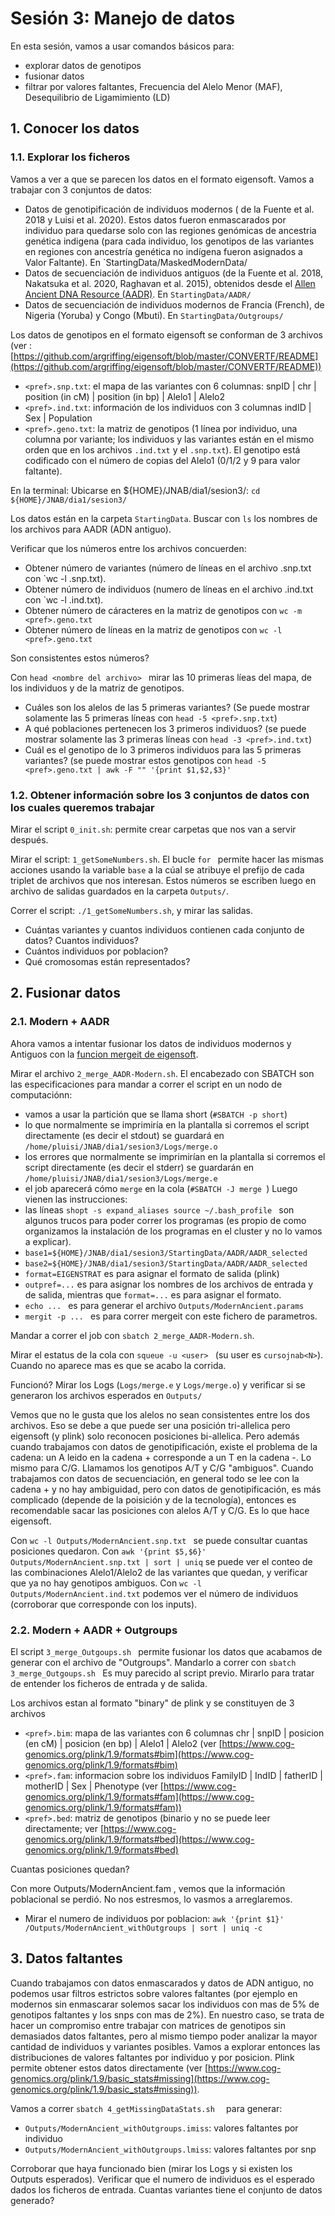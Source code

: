 # Sesión 3: Manejo de datos

En esta sesión, vamos a usar comandos básicos para:
- explorar datos de genotipos
- fusionar datos
- filtrar por valores faltantes, Frecuencia del Alelo Menor (MAF), Desequilibrio de Ligamimiento (LD)

## 1. Conocer los datos

### 1.1. Explorar los ficheros

Vamos a ver a que se parecen los datos en el formato eigensoft.
Vamos a trabajar con 3 conjuntos de datos:
- Datos de genotipificación de individuos modernos ( de la Fuente et al. 2018 y Luisi et al. 2020). Estos datos fueron enmascarados por individuo para quedarse solo con las regiones genómicas de ancestria genética indigena (para cada individuo, los genotipos de las variantes en regiones con ancestría genética no indígena fueron asignados a Valor Faltante). En `StartingData/MaskedModernData/
- Datos de secuenciación de individuos antiguos (de la Fuente et al. 2018, Nakatsuka et al. 2020, Raghavan et al. 2015), obtenidos desde el [Allen Ancient DNA Resource (AADR)](https://dataverse.harvard.edu/dataset.xhtml?persistentId=doi:10.7910/DVN/FFIDCW). En `StartingData/AADR/`
- Datos de secuenciación de individuos modernos de Francia (French), de Nigeria (Yoruba) y Congo (Mbuti). En `StartingData/Outgroups/`

Los datos de genotipos en el formato eigensoft se conforman de 3 archivos (ver : [https://github.com/argriffing/eigensoft/blob/master/CONVERTF/README](https://github.com/argriffing/eigensoft/blob/master/CONVERTF/README)) 
- `<pref>.snp.txt`: el mapa de las variantes con 6 columnas: snpID | chr | position (in cM) | position (in bp) | Alelo1 | Alelo2
- `<pref>.ind.txt`: información de los individuos con 3 columnas indID | Sex | Population
- `<pref>.geno.txt`: la matriz de genotipos (1 línea por individuo, una columna por variante; los individuos y las variantes están en el mismo orden que en los archivos  `.ind.txt` y el `.snp.txt`). El genotipo está codificado con el número de copias del Alelo1 (0/1/2 y 9 para valor faltante).

En la terminal: Ubicarse en ${HOME}/JNAB/dia1/sesion3/: ` cd ${HOME}/JNAB/dia1/sesion3/ `

Los datos están en la carpeta `StartingData`.
Buscar con `ls` los nombres de los archivos para AADR (ADN antiguo).

Verificar que los números entre los archivos concuerden:
- Obtener número de variantes (número de líneas en el archivo <pref>.snp.txt con `wc -l <pref>.snp.txt).
- Obtener número de individuos (numero de líneas en el archivo <pref>.ind.txt con `wc  -l <pref>.ind.txt).
- Obtener número de cáracteres en la matriz de genotipos con `wc -m <pref>.geno.txt`
- Obtener número de líneas en la matriz de genotipos con `wc -l <pref>.geno.txt`

Son consistentes estos números?

Con `head <nombre del archivo> ` mirar las 10 primeras líeas del mapa, de los individuos y de la matriz de genotipos.
- Cuáles son los alelos de las 5 primeras variantes? (Se puede mostrar solamente las 5 primeras líneas con `head -5 <pref>.snp.txt`)
- A qué poblaciones pertenecen los 3 primeros individuos? (se puede mostrar solamente las 3 primeras líneas con `head -3 <pref>.ind.txt`)
- Cuál es el genotipo de lo 3 primeros individuos para las 5 primeras variantes? (se puede mostrar estos genotipos con `head -5 <pref>.geno.txt | awk -F "" '{print $1,$2,$3}' `

### 1.2. Obtener información sobre los 3 conjuntos de datos con los cuales queremos trabajar

Mirar el script ` 0_init.sh `: permite crear carpetas que nos van a servir después.  

Mirar el script: ` 1_getSomeNumbers.sh `. El bucle `for ` permite hacer las mismas acciones usando la variable `base` a la cúal se atribuye el prefijo de cada triplet de archivos que nos interesan. Estos números se escriben luego en archivo de salidas guardados en la carpeta `Outputs/`.

Correr el script: ` ./1_getSomeNumbers.sh `, y mirar las salidas.
- Cuántas variantes y cuantos individuos contienen cada conjunto de datos? Cuantos individuos?
- Cuántos individuos por poblacion?
- Qué cromosomas están representados?


## 2. Fusionar datos

### 2.1. Modern + AADR
Ahora vamos a intentar fusionar los datos de individuos modernos y Antiguos con la [funcion mergeit de eigensoft](https://github.com/argriffing/eigensoft/blob/master/CONVERTF/README).

Mirar el archivo `2_merge_AADR-Modern.sh`.
El encabezado con SBATCH son las especificaciones para mandar a correr el script en un nodo de computaciónn:
- vamos a usar la partición que se llama short (`#SBATCH -p short`)
- lo  que normalmente se imprimiría en la plantalla si corremos el script directamente (es decir el stdout) se guardará en `/home/pluisi/JNAB/dia1/sesion3/Logs/merge.o`
- los errores que normalmente se imprimirían en la plantalla si corremos el script directamente (es decir el stderr) se guardarán en `/home/pluisi/JNAB/dia1/sesion3/Logs/merge.e`
- el job aparecerá cómo `merge` en la cola (`#SBATCH -J merge `)
Luego vienen las instrucciones: 
- las líneas `shopt -s expand_aliases
source ~/.bash_profile ` son algunos trucos para poder correr los programas (es propio de como organizamos la instalación de los programas en el cluster y no lo vamos a explicar).
- `base1=${HOME}/JNAB/dia1/sesion3/StartingData/AADR/AADR_selected`
- `base2=${HOME}/JNAB/dia1/sesion3/StartingData/AADR/AADR_selected`
- `format=EIGENSTRAT` es para asignar el formato de salida (plink)
- `outpref=...` es para asignar los nombres de los archivos de entrada y de salida, mientras que `format=...` es para asignar el formato.
- `echo ... ` es para generar el archivo `Outputs/ModernAncient.params `
- `mergit -p ... ` es para correr mergeit con este fichero de parametros.

Mandar a correr el job con `sbatch 2_merge_AADR-Modern.sh`.

Mirar el estatus de la cola con `squeue -u <user> ` (su user es `cursojnab<N>`). Cuando no aparece mas es que se acabo la corrida.

Funcionó? Mirar los Logs (`Logs/merge.e` y `Logs/merge.o`) y verificar si se generaron los archivos esperados en `Outputs/`

Vemos que no le gusta que los alelos no sean consistentes entre los dos archivos. Eso se debe a que puede ser una posición tri-allelica pero eigensoft (y plink) solo reconocen posiciones bi-allelica.
Pero además cuando trabajamos con datos de genotipificación, existe el problema de la cadena: un A leido en la cadena + corresponde a un T en la cadena -. Lo mismo para C/G. Llamamos los genotipos A/T y C/G "ambiguos". Cuando trabajamos con datos de secuenciación, en general todo se lee con la cadena + y no hay ambiguidad, pero con datos de genotipificación, es más complicado (depende de la poisición y de la tecnología), entonces es recomendable sacar las posiciones con alelos A/T y C/G. Es lo que hace eigensoft.

Con `wc -l Outputs/ModernAncient.snp.txt ` se puede consultar cuantas posiciones quedaron.
Con ` awk '{print $5,$6}' Outputs/ModernAncient.snp.txt | sort | uniq ` se puede ver el conteo de las combinaciones Alelo1/Alelo2 de las variantes que quedan, y verificar que ya no hay genotipos ambiguos.
Con ` wc -l  Outputs/ModernAncient.ind.txt `  podemos ver el número de individuos (corroborar que corresponde con los inputs).


### 2.2. Modern + AADR + Outgroups
El script `3_merge_Outgoups.sh ` permite fusionar los datos que acabamos de generar con el archivo de "Outgroups".
Mandarlo a correr con `sbatch 3_merge_Outgoups.sh `
Es muy parecido al script previo. Mirarlo para tratar de entender los ficheros de entrada y de salida.

Los archivos estan al formato "binary" de plink y se constituyen de 3 archivos
- `<pref>.bim`: mapa de las variantes con 6 columnas chr | snpID | posicion (en cM) | posicion (en bp) | Alelo1 | Alelo2 (ver [https://www.cog-genomics.org/plink/1.9/formats#bim](https://www.cog-genomics.org/plink/1.9/formats#bim)
- `<pref>.fam`: informacion sobre los individuos FamilyID | IndID |  fatherID |  motherID | Sex | Phenotype (ver [https://www.cog-genomics.org/plink/1.9/formats#fam](https://www.cog-genomics.org/plink/1.9/formats#fam))
- `<pref>.bed`: matriz de genotipos (binario y no se puede leer directamente; ver [https://www.cog-genomics.org/plink/1.9/formats#bed](https://www.cog-genomics.org/plink/1.9/formats#bed)

Cuantas posiciones quedan?

Con more Outputs/ModernAncient.fam , vemos que la información poblacional se perdió. No nos estresmos, lo vasmos a arreglaremos.

- Mirar el numero de individuos por poblacion: ` awk '{print $1}' /Outputs/ModernAncient_withOutgroups | sort | uniq -c `

## 3. Datos faltantes
Cuando trabajamos con datos enmascarados y datos de ADN antiguo, no podemos usar filtros estrictos sobre valores faltantes (por ejemplo en modernos sin enmascarar solemos sacar los individuos con mas de 5% de genotipos faltantes y los snps con mas de 2%). En nuestro caso, se trata de hacer un compromiso entre  trabajar con matrices de genotipos sin demasiados datos faltantes, pero al mismo tiempo poder analizar la mayor cantidad de individuos y variantes posibles. Vamos a explorar entonces las distribuciones de valores faltantes por individuo y por posicion.
Plink permite obtener estos datos directamente (ver [https://www.cog-genomics.org/plink/1.9/basic_stats#missing](https://www.cog-genomics.org/plink/1.9/basic_stats#missing)).

Vamos a correr `sbatch 4_getMissingDataStats.sh  ` para generar:
- `Outputs/ModernAncient_withOutgroups.imiss`: valores faltantes por individuo
- `Outputs/ModernAncient_withOutgroups.lmiss`: valores faltantes por snp
 
Corroborar que haya funcionado bien (mirar los Logs y si existen los Outputs esperados). Verificar que el numero de individuos es el esperado dados los ficheros de entrada. Cuantas variantes tiene el conjunto de datos generado?

 









 

